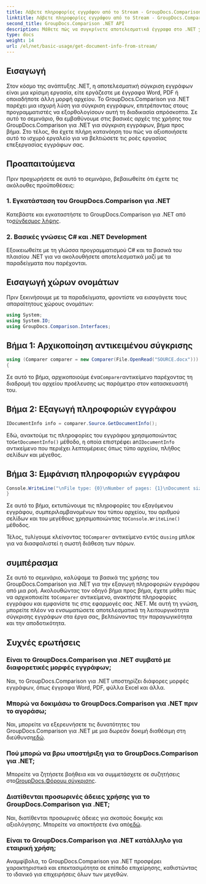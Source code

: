 ```yaml
---
title: Λάβετε πληροφορίες εγγράφου από το Stream - GroupDocs.Comparison για .NET
linktitle: Λάβετε πληροφορίες εγγράφου από το Stream - GroupDocs.Comparison για .NET
second_title: GroupDocs.Comparison .NET API
description: Μάθετε πώς να συγκρίνετε αποτελεσματικά έγγραφα στο .NET χρησιμοποιώντας το GroupDocs.Comparison, βελτιώνοντας απρόσκοπτα τις ροές εργασίας επεξεργασίας εγγράφων σας.
type: docs
weight: 14
url: /el/net/basic-usage/get-document-info-from-stream/
---
```

## Εισαγωγή
Στον κόσμο της ανάπτυξης .NET, η αποτελεσματική σύγκριση εγγράφων είναι μια κρίσιμη εργασία, είτε εργάζεστε με έγγραφα Word, PDF ή οποιαδήποτε άλλη μορφή αρχείου. Το GroupDocs.Comparison για .NET παρέχει μια ισχυρή λύση για σύγκριση εγγράφων, επιτρέποντας στους προγραμματιστές να εξορθολογίσουν αυτή τη διαδικασία απρόσκοπτα. Σε αυτό το σεμινάριο, θα εμβαθύνουμε στις βασικές αρχές της χρήσης του GroupDocs.Comparison για .NET για σύγκριση εγγράφων, βήμα προς βήμα. Στο τέλος, θα έχετε πλήρη κατανόηση του πώς να αξιοποιήσετε αυτό το ισχυρό εργαλείο για να βελτιώσετε τις ροές εργασίας επεξεργασίας εγγράφων σας.
## Προαπαιτούμενα
Πριν προχωρήσετε σε αυτό το σεμινάριο, βεβαιωθείτε ότι έχετε τις ακόλουθες προϋποθέσεις:
### 1. Εγκατάσταση του GroupDocs.Comparison για .NET
 Κατεβάστε και εγκαταστήστε το GroupDocs.Comparison για .NET από το[σύνδεσμος λήψης](https://releases.groupdocs.com/comparison/net/).
### 2. Βασικές γνώσεις C# και .NET Development
Εξοικειωθείτε με τη γλώσσα προγραμματισμού C# και τα βασικά του πλαισίου .NET για να ακολουθήσετε αποτελεσματικά μαζί με τα παραδείγματα που παρέχονται.

## Εισαγωγή χώρων ονομάτων
Πριν ξεκινήσουμε με τα παραδείγματα, φροντίστε να εισαγάγετε τους απαραίτητους χώρους ονομάτων:
```csharp
using System;
using System.IO;
using GroupDocs.Comparison.Interfaces;
```

## Βήμα 1: Αρχικοποίηση αντικειμένου σύγκρισης
```csharp
using (Comparer comparer = new Comparer(File.OpenRead("SOURCE.docx")))
{
```
 Σε αυτό το βήμα, αρχικοποιούμε ένα`Comparer`αντικείμενο παρέχοντας τη διαδρομή του αρχείου προέλευσης ως παράμετρο στον κατασκευαστή του.
## Βήμα 2: Εξαγωγή πληροφοριών εγγράφου
```csharp
IDocumentInfo info = comparer.Source.GetDocumentInfo();
```
 Εδώ, ανακτούμε τις πληροφορίες του εγγράφου χρησιμοποιώντας το`GetDocumentInfo()` μέθοδο, η οποία επιστρέφει an`IDocumentInfo` αντικείμενο που περιέχει λεπτομέρειες όπως τύπο αρχείου, πλήθος σελίδων και μέγεθος.
## Βήμα 3: Εμφάνιση πληροφοριών εγγράφου
```csharp
Console.WriteLine("\nFile type: {0}\nNumber of pages: {1}\nDocument size: {2} bytes", info.FileType, info.PageCount, info.Size);
}
```
 Σε αυτό το βήμα, εκτυπώνουμε τις πληροφορίες του εξαγόμενου εγγράφου, συμπεριλαμβανομένων του τύπου αρχείου, του αριθμού σελίδων και του μεγέθους χρησιμοποιώντας το`Console.WriteLine()` μέθοδος.

 Τέλος, τυλίγουμε κλείνοντας το`Comparer` αντικείμενο εντός α`using` μπλοκ για να διασφαλιστεί η σωστή διάθεση των πόρων.

## συμπέρασμα
 Σε αυτό το σεμινάριο, καλύψαμε τα βασικά της χρήσης του GroupDocs.Comparison για .NET για την εξαγωγή πληροφοριών εγγράφου από μια ροή. Ακολουθώντας τον οδηγό βήμα προς βήμα, έχετε μάθει πώς να αρχικοποιείτε το`Comparer` αντικείμενο, ανακτήστε πληροφορίες εγγράφου και εμφανίστε τις στις εφαρμογές σας .NET. Με αυτή τη γνώση, μπορείτε πλέον να ενσωματώσετε αποτελεσματικά τη λειτουργικότητα σύγκρισης εγγράφων στα έργα σας, βελτιώνοντας την παραγωγικότητα και την αποδοτικότητα.
## Συχνές ερωτήσεις
### Είναι το GroupDocs.Comparison για .NET συμβατό με διαφορετικές μορφές εγγράφων;
Ναι, το GroupDocs.Comparison για .NET υποστηρίζει διάφορες μορφές εγγράφων, όπως έγγραφα Word, PDF, φύλλα Excel και άλλα.
### Μπορώ να δοκιμάσω το GroupDocs.Comparison για .NET πριν το αγοράσω;
 Ναι, μπορείτε να εξερευνήσετε τις δυνατότητες του GroupDocs.Comparison για .NET με μια δωρεάν δοκιμή διαθέσιμη στη διεύθυνση[εδώ](https://releases.groupdocs.com/).
### Πού μπορώ να βρω υποστήριξη για το GroupDocs.Comparison για .NET;
 Μπορείτε να ζητήσετε βοήθεια και να συμμετάσχετε σε συζητήσεις στο[GroupDocs.Φόρουμ σύγκρισης](https://forum.groupdocs.com/c/comparison/12).
### Διατίθενται προσωρινές άδειες χρήσης για το GroupDocs.Comparison για .NET;
 Ναι, διατίθενται προσωρινές άδειες για σκοπούς δοκιμής και αξιολόγησης. Μπορείτε να αποκτήσετε ένα από[εδώ](https://purchase.groupdocs.com/temporary-license/).
### Είναι το GroupDocs.Comparison για .NET κατάλληλο για εταιρική χρήση;
Αναμφίβολα, το GroupDocs.Comparison για .NET προσφέρει χαρακτηριστικά και επεκτασιμότητα σε επίπεδο επιχείρησης, καθιστώντας το ιδανικό για επιχειρήσεις όλων των μεγεθών.